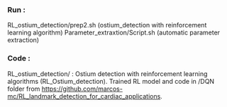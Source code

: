### Run : 

RL_ostium_detection/prep2.sh (ostium_detection with reinforcement learning algorithm)
Parameter_extraxtion/Script.sh  (automatic parameter extraction)

### Code :

RL_ostium_detection/ : Ostium detection with reinforcement learning algorithms (RL_Ostium_detection). Trained RL model and code in /DQN folder from https://github.com/marcos-mc/RL_landmark_detection_for_cardiac_applications.


